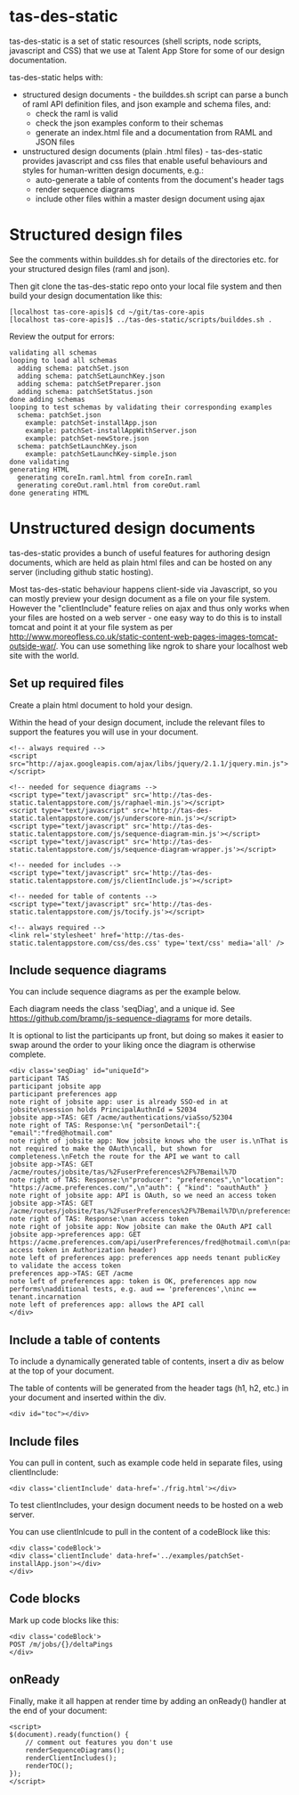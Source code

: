 tas-des-static
==============
tas-des-static is a set of static resources (shell scripts, node scripts, javascript and CSS) that we use at Talent
App Store for some of our design documentation.

tas-des-static helps with:

- structured design documents - the builddes.sh script can parse a bunch of raml API definition files, and json example and schema files, and:
    - check the raml is valid
    - check the json examples conform to their schemas
    - generate an index.html file and a documentation from RAML and JSON files
- unstructured design documents (plain  .html files) - tas-des-static provides javascript and css files that enable useful behaviours and styles for human-written design documents, e.g.:
    - auto-generate a table of contents from the document's header tags
    - render sequence diagrams
    - include other files within a master design document using ajax


Structured design files
=======================
See the comments within builddes.sh for details of the directories etc. for your structured design files (raml and json).

Then git clone the tas-des-static repo onto your local file system and then build your design documentation like this:

    [localhost tas-core-apis]$ cd ~/git/tas-core-apis
    [localhost tas-core-apis]$ ../tas-des-static/scripts/builddes.sh .
    
Review the output for errors:

    validating all schemas
    looping to load all schemas
      adding schema: patchSet.json
      adding schema: patchSetLaunchKey.json
      adding schema: patchSetPreparer.json
      adding schema: patchSetStatus.json
    done adding schemas
    looping to test schemas by validating their corresponding examples
      schema: patchSet.json
        example: patchSet-installApp.json
        example: patchSet-installAppWithServer.json
        example: patchSet-newStore.json
      schema: patchSetLaunchKey.json
        example: patchSetLaunchKey-simple.json
    done validating
    generating HTML
      generating coreIn.raml.html from coreIn.raml
      generating coreOut.raml.html from coreOut.raml
    done generating HTML


Unstructured design documents
=============================
tas-des-static provides a bunch of useful features for authoring design documents, which are held as plain html files
and can be hosted on any server (including github static hosting).

Most tas-des-static behaviour happens client-side via Javascript, so you can mostly preview your design document as a file on
your file system. However the "clientInclude" feature relies on ajax and thus only works when your files are hosted on a web server - one easy way
to do this is to install tomcat and point it at your file system as per http://www.moreofless.co.uk/static-content-web-pages-images-tomcat-outside-war/.
You can use something like ngrok to share your localhost web site with the world.


Set up required files
---------------------
Create a plain html document to hold your design. 

Within the head of your design document, include the relevant files to support the features you will use in your document.

    <!-- always required -->
    <script src="http://ajax.googleapis.com/ajax/libs/jquery/2.1.1/jquery.min.js"></script>
    
    <!-- needed for sequence diagrams -->
    <script type="text/javascript" src='http://tas-des-static.talentappstore.com/js/raphael-min.js'></script>
    <script type="text/javascript" src='http://tas-des-static.talentappstore.com/js/underscore-min.js'></script>
    <script type="text/javascript" src='http://tas-des-static.talentappstore.com/js/sequence-diagram-min.js'></script>
    <script type="text/javascript" src='http://tas-des-static.talentappstore.com/js/sequence-diagram-wrapper.js'></script>
    
    <!-- needed for includes -->
    <script type="text/javascript" src='http://tas-des-static.talentappstore.com/js/clientInclude.js'></script>
    
    <!-- needed for table of contents -->
    <script type="text/javascript" src='http://tas-des-static.talentappstore.com/js/tocify.js'></script>
    
    <!-- always required -->
    <link rel='stylesheet' href='http://tas-des-static.talentappstore.com/css/des.css' type='text/css' media='all' />


Include sequence diagrams
-------------------------
You can include sequence diagrams as per the example below. 

Each diagram needs the class 'seqDiag', and a unique id. See https://github.com/bramp/js-sequence-diagrams for more details.

It is optional to list the participants up front, but doing so makes it easier to swap around the order to your liking once the diagram is otherwise complete.

    <div class='seqDiag' id="uniqueId">
    participant TAS
    participant jobsite app
    participant preferences app
    note right of jobsite app: user is already SSO-ed in at jobsite\nsession holds PrincipalAuthnId = 52034
    jobsite app->TAS: GET /acme/authentications/viaSso/52304
    note right of TAS: Response:\n{ "personDetail":{ "email":"fred@hotmail.com"                
    note right of jobsite app: Now jobsite knows who the user is.\nThat is not required to make the OAuth\ncall, but shown for completeness.\nFetch the route for the API we want to call 
    jobsite app->TAS: GET /acme/routes/jobsite/tas/%2FuserPreferences%2F%7Bemail%7D
    note right of TAS: Response:\n"producer": "preferences",\n"location": "https://acme.preferences.com/",\n"auth": { "kind": "oauthAuth" }
    note right of jobsite app: API is OAuth, so we need an access token
    jobsite app->TAS: GET /acme/routes/jobsite/tas/%2FuserPreferences%2F%7Bemail%7D\n/preferences/tokens/viaSso/52304                
    note right of TAS: Response:\nan access token
    note right of jobsite app: Now jobsite can make the OAuth API call
    jobsite app->preferences app: GET https://acme.preferences.com/api/userPreferences/fred@hotmail.com\n(passing access token in Authorization header)
    note left of preferences app: preferences app needs tenant publicKey to validate the access token
    preferences app->TAS: GET /acme
    note left of preferences app: token is OK, preferences app now performs\nadditional tests, e.g. aud == 'preferences',\ninc == tenant.incarnation
    note left of preferences app: allows the API call 
    </div>


Include a table of contents
---------------------------
To include a dynamically generated table of contents, insert a div as below at the top of your document.

The table of contents will be generated from the header tags (h1, h2, etc.) in your document and inserted within the div.

    <div id="toc"></div>


Include files
-------------
You can pull in content, such as example code held in separate files, using clientInclude:

    <div class='clientInclude' data-href='./frig.html'></div>
 
To test clientIncludes, your design document needs to be hosted on a web server.

You can use clientInlcude to pull in the content of a codeBlock like this:

    <div class='codeBlock'>
    <div class='clientInclude' data-href='../examples/patchSet-installApp.json'></div>
    </div>


Code blocks
-----------
Mark up code blocks like this:

    <div class='codeBlock'>
    POST /m/jobs/{}/deltaPings 
    </div>


onReady
-------
Finally, make it all happen at render time by adding an onReady() handler at the end of your document:

    <script>
    $(document).ready(function() {
        // comment out features you don't use
    	renderSequenceDiagrams();
    	renderClientIncludes();
    	renderTOC();
    });
    </script>


